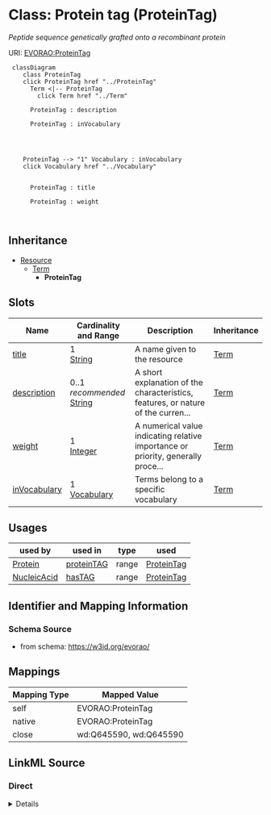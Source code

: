 

# Class: Protein tag (ProteinTag) 


_Peptide sequence genetically grafted onto a recombinant protein_





URI: [EVORAO:ProteinTag](https://w3id.org/evorao/ProteinTag)






```mermaid
 classDiagram
    class ProteinTag
    click ProteinTag href "../ProteinTag"
      Term <|-- ProteinTag
        click Term href "../Term"
      
      ProteinTag : description
        
      ProteinTag : inVocabulary
        
          
    
    
    ProteinTag --> "1" Vocabulary : inVocabulary
    click Vocabulary href "../Vocabulary"

        
      ProteinTag : title
        
      ProteinTag : weight
        
      
```





## Inheritance
* [Resource](Resource.md)
    * [Term](Term.md)
        * **ProteinTag**



## Slots

| Name | Cardinality and Range | Description | Inheritance |
| ---  | --- | --- | --- |
| [title](title.md) | 1 <br/> [String](String.md) | A name given to the resource | [Term](Term.md) |
| [description](description.md) | 0..1 _recommended_ <br/> [String](String.md) | A short explanation of the characteristics, features, or nature of the curren... | [Term](Term.md) |
| [weight](weight.md) | 1 <br/> [Integer](Integer.md) | A numerical value indicating relative importance or priority, generally proce... | [Term](Term.md) |
| [inVocabulary](inVocabulary.md) | 1 <br/> [Vocabulary](Vocabulary.md) | Terms belong to a specific vocabulary | [Term](Term.md) |





## Usages

| used by | used in | type | used |
| ---  | --- | --- | --- |
| [Protein](Protein.md) | [proteinTAG](proteinTAG.md) | range | [ProteinTag](ProteinTag.md) |
| [NucleicAcid](NucleicAcid.md) | [hasTAG](hasTAG.md) | range | [ProteinTag](ProteinTag.md) |






## Identifier and Mapping Information







### Schema Source


* from schema: https://w3id.org/evorao/




## Mappings

| Mapping Type | Mapped Value |
| ---  | ---  |
| self | EVORAO:ProteinTag |
| native | EVORAO:ProteinTag |
| close | wd:Q645590, wd:Q645590 |







## LinkML Source

<!-- TODO: investigate https://stackoverflow.com/questions/37606292/how-to-create-tabbed-code-blocks-in-mkdocs-or-sphinx -->

### Direct

<details>
```yaml
name: ProteinTag
description: Peptide sequence genetically grafted onto a recombinant protein
title: Protein tag
from_schema: https://w3id.org/evorao/
close_mappings:
- wd:Q645590
- wd:Q645590
is_a: Term

```
</details>

### Induced

<details>
```yaml
name: ProteinTag
description: Peptide sequence genetically grafted onto a recombinant protein
title: Protein tag
from_schema: https://w3id.org/evorao/
close_mappings:
- wd:Q645590
- wd:Q645590
is_a: Term
attributes:
  title:
    name: title
    description: A name given to the resource
    title: title
    comments:
    - 'The title of the item should be as short and descriptive as possible. E.g.
      for virus products it should basically be based on the following Pattern:

      ''Virus name'', ''virus host type'', ''collection year'', ''country of collection''
      ex ''suspected epidemiological origin'', ''genotype'', ''strain'', ''variant
      name or specific feature'
    from_schema: https://w3id.org/evorao/
    close_mappings:
    - rdfs:label
    rank: 1000
    slot_uri: dct:title
    alias: title
    owner: ProteinTag
    domain_of:
    - Term
    - Dataset
    - DataService
    - Publication
    - License
    - Certification
    range: string
    required: true
    multivalued: false
  description:
    name: description
    description: A short explanation of the characteristics, features, or nature of
      the current item
    title: description
    comments:
    - 'Describe this item in few lines. This description will serve as a summary to
      present the resource.

      '
    from_schema: https://w3id.org/evorao/
    rank: 1000
    slot_uri: dct:description
    alias: description
    owner: ProteinTag
    domain_of:
    - Term
    - Dataset
    - DataService
    - PersonOrOrganization
    - File
    - ContactPoint
    - License
    - Certification
    range: string
    required: false
    recommended: true
    multivalued: false
  weight:
    name: weight
    description: A numerical value indicating relative importance or priority, generally
      processed in ascending order. This weight helps prioritize content when organizing
      or processing data. Its value can be negative, with a default set to 0
    title: weight
    comments:
    - The lowest weighted Data providers are triggered first, this may be usefull
      to populate at first entities that are referenced by others (e.g. Version ahead
      of Rank ahead of Taxon)
    from_schema: https://w3id.org/evorao/
    close_mappings:
    - adms:status
    rank: 1000
    ifabsent: int(0)
    alias: weight
    owner: ProteinTag
    domain_of:
    - Term
    - DataProvider
    range: integer
    required: true
    multivalued: false
  inVocabulary:
    name: inVocabulary
    description: Terms belong to a specific vocabulary
    title: in Vocabulary
    from_schema: https://w3id.org/evorao/
    close_mappings:
    - wdp:P972
    rank: 1000
    alias: inVocabulary
    owner: ProteinTag
    domain_of:
    - Term
    range: Vocabulary
    required: true
    multivalued: false

```
</details>